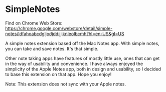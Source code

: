 # SimpleNotes

Find on Chrome Web Store:
https://chrome.google.com/webstore/detail/simple-notes/ldfahoabcdgljodjddijjiknleolbcmh?hl=en-US&gl=US

A simple notes extension based off the Mac Notes app.
With simple notes, you can take and save notes. It's that simple.

Other note taking apps have features of mostly little use, ones that can get in the way of usability and convenience. I have always enjoyed the simplicity of the Apple Notes app, both in design and usability, so I decided to base this extension on that app. Hope you enjoy! 

Note: This extension does not sync with your Apple notes.
